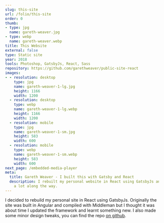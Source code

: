 ```yaml
---
slug: this-site
url: /folio/this-site
order: 0
thumb:
- type: jpg
  name: gareth-weaver.jpg
- type: webp
  name: gareth-weaver.webp
title: This Website
external: false
type: Static site
year: 2018
tools: Photoshop, GatsbyJs, React, Sass
repository: https://github.com/garethweaver/public-site-react
images:
- - resolution: desktop
    type: jpg
    name: gareth-weaver-1-lg.jpg
    height: 1166
    width: 1200
  - resolution: desktop
    type: webp
    name: gareth-weaver-1-lg.webp
    height: 1166
    width: 1200
  - resolution: mobile
    type: jpg
    name: gareth-weaver-1-sm.jpg
    height: 583
    width: 600
  - resolution: mobile
    type: webp
    name: gareth-weaver-1-sm.webp
    height: 583
    width: 600
next_page: /embedded-media-player
meta:
  title: Gareth Weaver - I built this with Gatsby and React
  description: I rebuilt my personal website in React using GatsbyJs and learnt
    a lot along the way.
---
```

I decided to rebuild my personal site in React using GatsbyJs. Originally
the site was built in Angular and compiled with Middleman but I thought it was
about time I updated the framework and learnt something new. I also made some
minor design tweaks, you can find the repo <a href="https://github.com/garethweaver/public-site-react"
target="_blank" rel="noopener noreferrer">on github</a>.</p>
